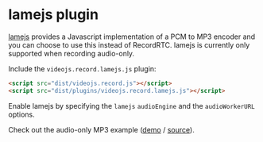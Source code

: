 # lamejs plugin

[lamejs](https://github.com/zhuker/lamejs) provides a Javascript
implementation of a PCM to MP3 encoder and you can choose to use this
instead of RecordRTC. lamejs is currently only supported when recording
audio-only.

Include the `videojs.record.lamejs.js` plugin:

```html
<script src="dist/videojs.record.js"></script>
<script src="dist/plugins/videojs.record.lamejs.js"></script>
```

Enable lamejs by specifying the `lamejs` `audioEngine` and the
`audioWorkerURL` options.

Check out the audio-only MP3 example ([demo](https://collab-project.github.io/videojs-record/examples/audio-only-lamejs.html) / [source](https://github.com/collab-project/videojs-record/blob/master/examples/plugins/audio-only-lamejs.html)).
